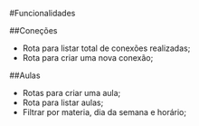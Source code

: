 #Funcionalidades

##Coneções

- Rota para listar total de conexões realizadas;
- Rota para criar uma nova conexão;

##Aulas

- Rotas para criar uma aula;
- Rota para listar aulas;
 - Filtrar por materia, dia da semana e horário;

